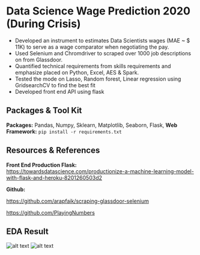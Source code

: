 # Data Science Wage Prediction 2020 (During Crisis)

* Developed an instrument to estimates Data Scientists wages (MAE ~ $ 11K) to serve as a wage comparator when negotiating the pay.
* Used Selenium and Chromdriver to scraped over 1000 job descriptions on from Glassdoor.
* Quantified technical requirements from skills requirements and emphasize placed on Python, Excel, AES & Spark. 
* Tested the mode on Lasso, Random forest, Linear regression using GridsearchCV to find the best fit  
* Developed front end API using flask 

## Packages & Tool Kit
**Packages:** Pandas, Numpy, Sklearn, Matplotlib, Seaborn, Flask,
**Web Framework:** ```pip install -r requirements.txt``` 


## Resources & References

**Front End Production Flask:** https://towardsdatascience.com/productionize-a-machine-learning-model-with-flask-and-heroku-8201260503d2

**Github:**

https://github.com/arapfaik/scraping-glassdoor-selenium

https://github.com/PlayingNumbers



## EDA Result

![alt text](https://github.com/Rupesh707/Data-Science-Wage-Prediction2020/blob/master/Images/Avg_salary_by_%20state.png "Average Salary")
![alt text](https://github.com/Rupesh707/Data-Science-Wage-Prediction2020/blob/master/Images/Correlations_Viz.png "Correlations")

